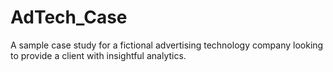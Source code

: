# AdTech_Case
A sample case study for a fictional advertising technology company looking to provide a client with insightful analytics.
